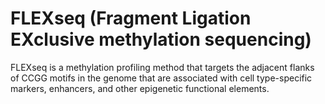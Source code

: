 # FLEXseq (Fragment Ligation EXclusive methylation sequencing)
FLEXseq is a methylation profiling method that targets the adjacent flanks of CCGG motifs in the genome that are associated with cell type-specific markers, enhancers, and other epigenetic functional elements. 

